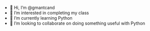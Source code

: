 - 👋 Hi, I’m @gmantcand
- 👀 I’m interested in completing my class
- 🌱 I’m currently learning Python
- 💞️ I’m looking to collaborate on doing something useful with Python


<!---
gmantcand/gmantcand is a ✨ special ✨ repository because its `README.md` (this file) appears on your GitHub profile.
You can click the Preview link to take a look at your changes.
--->
